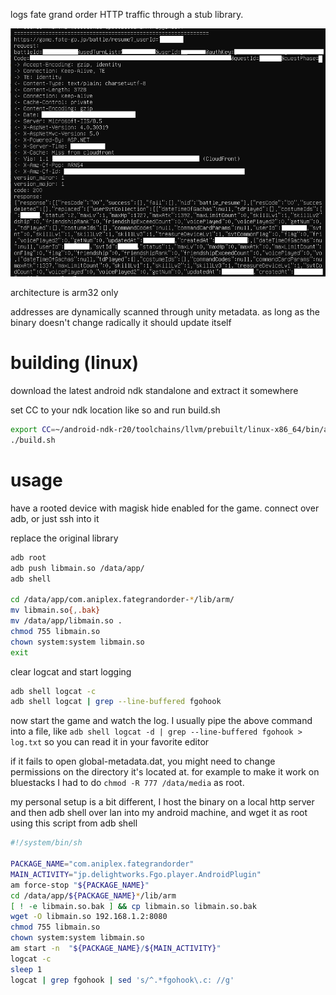 logs fate grand order HTTP traffic through a stub library.

![fgohook logging requests](pic.png)

architecture is arm32 only

addresses are dynamically scanned through unity metadata. as long as the
binary doesn't change radically it should update itself

# building (linux)
download the latest android ndk standalone and extract it somewhere

set CC to your ndk location like so and run build.sh

```sh
export CC=~/android-ndk-r20/toolchains/llvm/prebuilt/linux-x86_64/bin/armv7a-linux-androideabi21-clang
./build.sh
```

# usage
have a rooted device with magisk hide enabled for the game. connect over
adb, or just ssh into it

replace the original library

```sh
adb root
adb push libmain.so /data/app/
adb shell

cd /data/app/com.aniplex.fategrandorder-*/lib/arm/
mv libmain.so{,.bak}
mv /data/app/libmain.so .
chmod 755 libmain.so
chown system:system libmain.so
exit
```

clear logcat and start logging

```sh
adb shell logcat -c
adb shell logcat | grep --line-buffered fgohook
```

now start the game and watch the log. I usually pipe the above command into
a file, like
`adb shell logcat -d | grep --line-buffered fgohook > log.txt`
so you can read it in your favorite editor

if it fails to open global-metadata.dat, you might need to change
permissions on the directory it's located at. for example to make it work
on bluestacks I had to do `chmod -R 777 /data/media` as root.

my personal setup is a bit different, I host the binary on a local http
server and then adb shell over lan into my android machine, and wget it
as root using this script from adb shell

```sh
#!/system/bin/sh

PACKAGE_NAME="com.aniplex.fategrandorder"
MAIN_ACTIVITY="jp.delightworks.Fgo.player.AndroidPlugin"
am force-stop "${PACKAGE_NAME}"
cd /data/app/${PACKAGE_NAME}*/lib/arm
[ ! -e libmain.so.bak ] && cp libmain.so libmain.so.bak
wget -O libmain.so 192.168.1.2:8080
chmod 755 libmain.so
chown system:system libmain.so
am start -n  "${PACKAGE_NAME}/${MAIN_ACTIVITY}"
logcat -c
sleep 1
logcat | grep fgohook | sed 's/^.*fgohook\.c: //g'
```
